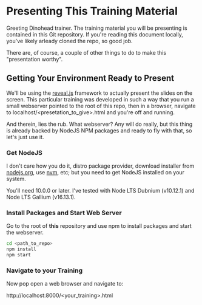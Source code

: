 # Presenting This Training Material

Greeting Dinohead trainer.  The training material you will be presenting is
contained in this Git repository.  If you're reading this document locally,
you've likely arleady cloned the repo, so good job.

There are, of course, a couple of other things to do to make this "presentation
worthy".

## Getting Your Environment Ready to Present

We'll be using the [reveal.js](https://revealjs.com/) framework to actually
present the slides on the screen.  This particular training was developed in
such a way that you run a small webserver pointed to the root of this repo,
then in a browser, navigate to localhost/<presetation_to_give>.html and you're
off and running.

And therein, lies the rub.  What webserver?  Any will do really, but this thing
is already backed by NodeJS NPM packages and ready to fly with that, so let's
just use it.

### Get NodeJS

I don't care how you do it, distro package provider, download installer from
[nodejs.org](https://nodejs.org/en/download/), use [nvm](https://github.com/nvm-sh/nvm),
etc; but you need to get NodeJS installed on your system.

You'll need 10.0.0 or later.  I've tested with Node LTS Dubnium (v10.12.1) and
Node LTS Gallium (v16.13.1).

### Install Packages and Start Web Server

Go to the root of **this** repository and use npm to install packages and start
the webserver.

```bash
cd <path_to_repo>
npm install
npm start
```

### Navigate to your Training

Now pop open a web browser and navigate to:

http://localhost:8000/<your_training>.html
